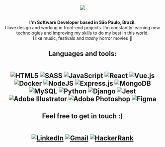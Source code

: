 <div align="center">
  <img src="https://s8.gifyu.com/images/Hello-There-I-am-Matheus.26fd5087953a1804.gif" />
</div>

<br/>

<p align="center">
  <strong>I'm Software Developer based in São Paulo, Brazil.</strong> <br />
  I love design and working in front-end projects. I'm constantly learning new technologies and improving my skills to do my best in this world. <br />
  I like music, festivals and <i>trashy</i> horror movies 🧟
</p>


<h2 align="center"> Languages and tools: <br/><br/>

  ![HTML5](https://img.shields.io/badge/html5-%23E34F26.svg?style=for-the-badge&logo=html5&logoColor=white&color=165721)
  ![SASS](https://img.shields.io/badge/SASS-hotpink.svg?style=for-the-badge&logo=SASS&logoColor=white&color=165721)
  ![JavaScript](https://img.shields.io/badge/javascript-%23323330.svg?style=for-the-badge&logo=javascript&logoColor=white&color=165721)
  ![React](https://img.shields.io/badge/react-%2320232a.svg?style=for-the-badge&logo=react&logoColor=white&color=165721)
  ![Vue.js](https://img.shields.io/badge/vuejs-%2335495e.svg?style=for-the-badge&logo=vuedotjs&logoColor=white&color=165721)
  ![Docker](https://img.shields.io/badge/docker-%230db7ed.svg?style=for-the-badge&logo=docker&logoColor=white&color=165721)
  ![NodeJS](https://img.shields.io/badge/node.js-6DA55F?style=for-the-badge&logo=node.js&logoColor=white&color=165721)
  ![Express.js](https://img.shields.io/badge/express.js-%23404d59.svg?style=for-the-badge&logo=express&logoColor=white&color=165721)
  ![MongoDB](https://img.shields.io/badge/MongoDB-%234ea94b.svg?style=for-the-badge&logo=mongodb&logoColor=white&color=165721)
  ![MySQL](https://img.shields.io/badge/mysql-%2300f.svg?style=for-the-badge&logo=mysql&logoColor=white&color=165721)
  ![Python](https://img.shields.io/badge/python-3670A0?style=for-the-badge&logo=python&logoColor=white&color=165721)
  ![Django](https://img.shields.io/badge/django-%23092E20.svg?style=for-the-badge&logo=django&logoColor=white&color=165721)
  ![Jest](https://img.shields.io/badge/-jest-%23C21325?style=for-the-badge&logo=jest&logoColor=white&color=165721)
  ![Adobe Illustrator](https://img.shields.io/badge/adobe%20illustrator-%23FF9A00.svg?style=for-the-badge&logo=adobe%20illustrator&logoColor=white&color=165721)
  ![Adobe Photoshop](https://img.shields.io/badge/adobe%20photoshop-%2331A8FF.svg?style=for-the-badge&logo=adobe%20photoshop&logoColor=white&color=165721)
  ![Figma](https://img.shields.io/badge/figma-%23F24E1E.svg?style=for-the-badge&logo=figma&logoColor=white&color=165721)

</h2>

<h2 align="center"> Feel free to get in touch :) <br/><br/>

  [![LinkedIn](https://img.shields.io/badge/linkedin-%230077B5.svg?style=for-the-badge&logo=linkedin&logoColor=white&color=165721)](https://www.linkedin.com/in/matheuscarvalhoscm/)
  [![Gmail](https://img.shields.io/badge/Gmail-D14836?style=for-the-badge&logo=gmail&logoColor=white&color=165721)](mailto:matheuscarvalhoscm@gmail.com)
  [![HackerRank](https://img.shields.io/badge/-Hackerrank-2EC866?style=for-the-badge&logo=HackerRank&logoColor=white&color=165721)](https://www.hackerrank.com/matheuscarvalho3)
  
</h2>
